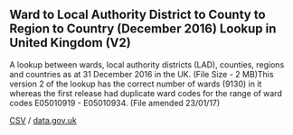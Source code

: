 ## Ward to Local Authority District to County to Region to Country (December 2016) Lookup in United Kingdom (V2)

A lookup between wards, local authority districts (LAD), counties, regions and countries as at 31 December 2016 in the UK. (File Size - 2 MB)This version 2 of the lookup has the correct number of wards (9130) in it whereas the first release had duplicate ward codes for the range of ward codes E05010919 - E05010934. (File amended 23/01/17)

[CSV](../csv/139.csv) / [data.gov.uk](https://data.gov.uk/dataset/38537d03-b88a-4968-8fd7-39b07dfddb6f/ward-to-local-authority-district-to-county-to-region-to-country-december-2016-lookup-in-united-kingdom-v2)

